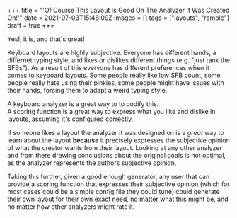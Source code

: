 +++
title = "'Of Course This Layout Is Good On The Analyzer It Was Created On!'"
date = 2021-07-03T15:48:09Z
images = []
tags = ["layouts", "ramble"]
draft = true
+++

Yes!, it is, and that's great!

Keyboard layouts are highly subjective.
Everyone has different hands, a differnet typing style, and likes or dislikes different things (e.g. "just tank the SFBs").
As a result of this everyone has different preferences when it comes to keyboard layouts.
Some people really like low SFB count, some people really hate using their pinkies, some people might have issues with their hands, forcing them to adapt a weird typing style.

A keyboard analyzer is a great way to to codify this.  
A scoring function is a great way to express what you like and dislike in layouts, assuming it's configured correctly.

If someone likes a layout the analyzer it was designed on is a *great* way to learn about the layout **because** it precisely expresses the subjective opinion of what the creator wants from their layout.
Looking at any other analyzer and from there drawing conclusions about the original goals is not optimal, as the analyzer represents the authors subjective opinion.

Taking this further, given a good enough generator, any user that can provide a scoring function that expresses their subjective opinion (which for most cases could be a simple config file they could tune) could generate their own layout for their own exact need, no matter what this might be, and no matter how other analyzers might rate it.
